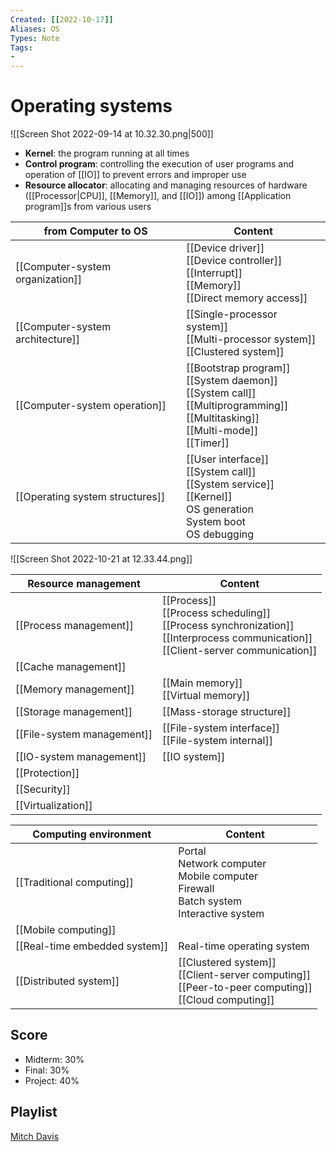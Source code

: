 ```yaml
---
Created: [[2022-10-17]]
Aliases: OS
Types: Note
Tags: 
- 
---
```

# Operating systems
![[Screen Shot 2022-09-14 at 10.32.30.png|500]]
- **Kernel**: the program running at all times
- **Control program**: controlling the execution of user programs and operation of [[IO]] to prevent errors and improper use
- **Resource allocator**: allocating and managing resources of hardware ([[Processor|CPU]], [[Memory]], and [[IO]]) among [[Application program]]s from various users

| from Computer to OS              | Content                                                                                                                                  |
| -------------------------------- | ---------------------------------------------------------------------------------------------------------------------------------------- |
| [[Computer-system organization]] | [[Device driver]]<br>[[Device controller]]<br>[[Interrupt]]<br>[[Memory]]<br>[[Direct memory access]]                                    |
| [[Computer-system architecture]] | [[Single-processor system]]<br>[[Multi-processor system]]<br>[[Clustered system]]                                                        |
| [[Computer-system operation]]    | [[Bootstrap program]]<br>[[System daemon]]<br>[[System call]]<br>[[Multiprogramming]]<br>[[Multitasking]]<br>[[Multi-mode]]<br>[[Timer]] |
| [[Operating system structures]]  | [[User interface]]<br>[[System call]]<br>[[System service]]<br>[[Kernel]]<br>OS generation<br>System boot<br>OS debugging                |

![[Screen Shot 2022-10-21 at 12.33.44.png]]

| Resource management        | Content                                                                                                                                   |
| -------------------------- | ----------------------------------------------------------------------------------------------------------------------------------------- |
| [[Process management]]     | [[Process]]<br>[[Process scheduling]]<br>[[Process synchronization]]<br>[[Interprocess communication]]<br>[[Client-server communication]] |
| [[Cache management]]       |                                                                                                                                           |
| [[Memory management]]      | [[Main memory]]<br>[[Virtual memory]]                                                                                                     |
| [[Storage management]]     | [[Mass-storage structure]]                                                                                                                |
| [[File-system management]] | [[File-system interface]]<br>[[File-system internal]]                                                                                     |
| [[IO-system management]]   | [[IO system]]                                                                                                                             |
| [[Protection]]             |                                                                                                                                           |
| [[Security]]               |                                                                                                                                           |
| [[Virtualization]]         |                                                                                                                                           |

| Computing environment         | Content                                                                                                  |
| ----------------------------- | -------------------------------------------------------------------------------------------------------- |
| [[Traditional computing]]     | Portal<br>Network computer<br>Mobile computer<br>Firewall<br>Batch system<br>Interactive system          |
| [[Mobile computing]]          |                                                                                                          |
| [[Real-time embedded system]] | Real-time operating system                                                                               |
| [[Distributed system]]        | [[Clustered system]]<br>[[Client-server computing]]<br>[[Peer-to-peer computing]]<br>[[Cloud computing]] |

## Score
- Midterm: 30%
- Final: 30%
- Project: 40%

## Playlist
[Mitch Davis](https://www.youtube.com/playlist?list=PLW1yb8L3S1ngGmtKlI5XYcTNQQ1r3xZvq)
